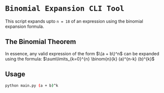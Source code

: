 # `Binomial Expansion CLI Tool`
This script expands upto `n = 18` of an expression using the binomial expansion formula.

## The Binomial Theorem
In essence, any valid expression of the form $\(a + b\)^n$ can be expanded using the formula: $\sum\limits_{k=0}^{n} \binom{n}{k} \(a)^{n-k} \(b)^{k}\$

## Usage
```bash
python main.py (a + b)^k
```

